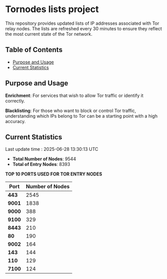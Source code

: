 # Tornodes lists project

This repository provides updated lists of IP addresses associated with Tor relay nodes. The lists are refreshed every 30 minutes to ensure they reflect the most current state of the Tor network.

## Table of Contents

- [Purpose and Usage](#purpose-and-usage)
- [Current Statistics](#current-statistics)


## Purpose and Usage

**Enrichment**: For services that wish to allow Tor traffic or identify it correctly.

**Blacklisting**: For those who want to block or control Tor traffic, understanding which IPs belong to Tor can be a starting point with a high accuracy.

## Current Statistics

Last update time : 2025-06-28 13:30:13 UTC

- **Total Number of Nodes**: 9544
- **Total of Entry Nodes**: 8393

**TOP 10 PORTS USED FOR TOR ENTRY NODES**

| **Port** | **Number of Nodes** |
|------|-----------------|
| **443**   | 2545  |
| **9001**   | 1838  |
| **9000**   | 388  |
| **9100**   | 329  |
| **8443**   | 210  |
| **80**   | 190  |
| **9002**   | 164  |
| **143**   | 144  |
| **110**   | 129  |
| **7100**   | 124  |

